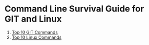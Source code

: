 # Command Line Survival Guide for GIT and Linux

1. [Top 10 GIT Commands](git.md)
2. [Top 10 Linux Commands](linux.md)

